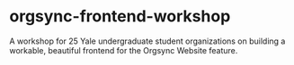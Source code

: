 # orgsync-frontend-workshop
A workshop for 25 Yale undergraduate student organizations on building a workable, beautiful frontend for the Orgsync Website feature.
